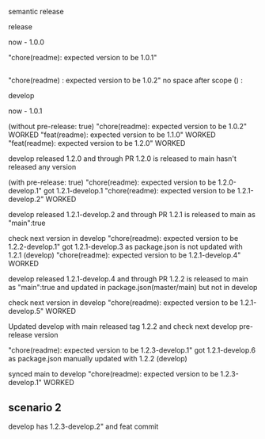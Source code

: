 semantic release

release


now - 1.0.0

"chore(readme): expected version to be 1.0.1"

##

"chore(readme) : expected version to be 1.0.2"   no space after scope () :

develop 

now - 1.0.1

(without pre-release: true)
"chore(readme): expected version to be 1.0.2"   WORKED
"feat(readme): expected version to be 1.1.0"    WORKED
"feat(readme): expected version to be 1.2.0"    WORKED

develop released 1.2.0 and through PR 1.2.0 is released to main hasn't released any version 

(with pre-release: true)
"chore(readme): expected version to be 1.2.0-develop.1"   got 1.2.1-develop.1
"chore(readme): expected version to be 1.2.1-develop.2"   WORKED

develop released 1.2.1-develop.2 and through PR 1.2.1 is released to main as "main":true

check next version in develop
"chore(readme): expected version to be 1.2.2-develop.1"   got 1.2.1-develop.3 as package.json is not updated with 1.2.1 (develop)
"chore(readme): expected version to be 1.2.1-develop.4"  WORKED

develop released 1.2.1-develop.4 and through PR 1.2.2 is released to main as "main":true and updated in package.json(master/main) but not in develop

check next version in develop
"chore(readme): expected version to be 1.2.1-develop.5"   WORKED

Updated develop with main released tag 1.2.2 and check next develop pre-release version

"chore(readme): expected version to be 1.2.3-develop.1"    got 1.2.1-develop.6 as package.json manually updated with 1.2.2 (develop)

synced main to develop
"chore(readme): expected version to be 1.2.3-develop.1"   WORKED



## scenario 2
develop has 1.2.3-develop.2" and feat commit
